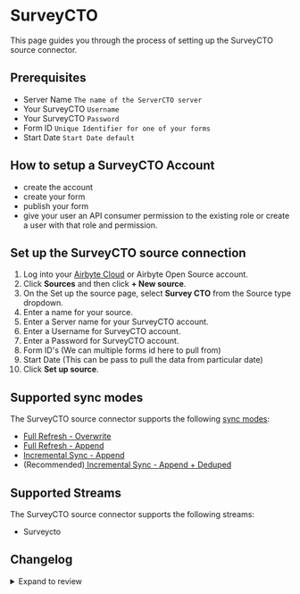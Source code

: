# SurveyCTO

This page guides you through the process of setting up the SurveyCTO source connector.

## Prerequisites

- Server Name `The name of the ServerCTO server`
- Your SurveyCTO `Username`
- Your SurveyCTO `Password`
- Form ID `Unique Identifier for one of your forms`
- Start Date `Start Date default`

## How to setup a SurveyCTO Account

- create the account
- create your form
- publish your form
- give your user an API consumer permission to the existing role or create a user with that role and permission.

## Set up the SurveyCTO source connection

1. Log into your [Airbyte Cloud](https://cloud.airbyte.com/workspaces) or Airbyte Open Source account.
2. Click **Sources** and then click **+ New source**.
3. On the Set up the source page, select **Survey CTO** from the Source type dropdown.
4. Enter a name for your source.
5. Enter a Server name for your SurveyCTO account.
6. Enter a Username for SurveyCTO account.
7. Enter a Password for SurveyCTO account.
8. Form ID's (We can multiple forms id here to pull from)
9. Start Date (This can be pass to pull the data from particular date)
10. Click **Set up source**.

## Supported sync modes

The SurveyCTO source connector supports the following [sync modes](https://docs.airbyte.com/cloud/core-concepts#connection-sync-modes):

- [Full Refresh - Overwrite](https://docs.airbyte.com/understanding-airbyte/connections/full-refresh-overwrite/)
- [Full Refresh - Append](https://docs.airbyte.com/understanding-airbyte/connections/full-refresh-append)
- [Incremental Sync - Append](https://docs.airbyte.com/understanding-airbyte/connections/incremental-append)
- (Recommended)[ Incremental Sync - Append + Deduped](https://docs.airbyte.com/understanding-airbyte/connections/incremental-append-deduped)

## Supported Streams

The SurveyCTO source connector supports the following streams:

- Surveycto

## Changelog

<details>
  <summary>Expand to review</summary>

| Version | Date       | Pull Request                                             | Subject                    |
| ------- | ---------- | -------------------------------------------------------- | -------------------------- |
| 0.1.36 | 2025-02-15 | [54099](https://github.com/airbytehq/airbyte/pull/54099) | Update dependencies |
| 0.1.35 | 2025-02-01 | [53098](https://github.com/airbytehq/airbyte/pull/53098) | Update dependencies |
| 0.1.34 | 2025-01-25 | [52427](https://github.com/airbytehq/airbyte/pull/52427) | Update dependencies |
| 0.1.33 | 2025-01-18 | [51958](https://github.com/airbytehq/airbyte/pull/51958) | Update dependencies |
| 0.1.32 | 2025-01-11 | [51455](https://github.com/airbytehq/airbyte/pull/51455) | Update dependencies |
| 0.1.31 | 2024-12-28 | [50804](https://github.com/airbytehq/airbyte/pull/50804) | Update dependencies |
| 0.1.30 | 2024-12-21 | [50303](https://github.com/airbytehq/airbyte/pull/50303) | Update dependencies |
| 0.1.29 | 2024-12-14 | [49765](https://github.com/airbytehq/airbyte/pull/49765) | Update dependencies |
| 0.1.28 | 2024-12-12 | [49385](https://github.com/airbytehq/airbyte/pull/49385) | Update dependencies |
| 0.1.27 | 2024-11-25 | [48658](https://github.com/airbytehq/airbyte/pull/48658) | Starting with this version, the Docker image is now rootless. Please note that this and future versions will not be compatible with Airbyte versions earlier than 0.64 |
| 0.1.26 | 2024-10-29 | [47725](https://github.com/airbytehq/airbyte/pull/47725) | Update dependencies |
| 0.1.25 | 2024-10-28 | [47036](https://github.com/airbytehq/airbyte/pull/47036) | Update dependencies |
| 0.1.24 | 2024-10-12 | [46834](https://github.com/airbytehq/airbyte/pull/46834) | Update dependencies |
| 0.1.23 | 2024-10-05 | [46450](https://github.com/airbytehq/airbyte/pull/46450) | Update dependencies |
| 0.1.22 | 2024-09-28 | [46112](https://github.com/airbytehq/airbyte/pull/46112) | Update dependencies |
| 0.1.21 | 2024-09-21 | [45818](https://github.com/airbytehq/airbyte/pull/45818) | Update dependencies |
| 0.1.20 | 2024-09-14 | [45551](https://github.com/airbytehq/airbyte/pull/45551) | Update dependencies |
| 0.1.19 | 2024-09-07 | [45258](https://github.com/airbytehq/airbyte/pull/45258) | Update dependencies |
| 0.1.18 | 2024-08-31 | [45026](https://github.com/airbytehq/airbyte/pull/45026) | Update dependencies |
| 0.1.17 | 2024-08-24 | [44743](https://github.com/airbytehq/airbyte/pull/44743) | Update dependencies |
| 0.1.16 | 2024-08-17 | [44345](https://github.com/airbytehq/airbyte/pull/44345) | Update dependencies |
| 0.1.15 | 2024-08-10 | [43478](https://github.com/airbytehq/airbyte/pull/43478) | Update dependencies |
| 0.1.14 | 2024-08-03 | [43190](https://github.com/airbytehq/airbyte/pull/43190) | Update dependencies |
| 0.1.13 | 2024-07-27 | [42602](https://github.com/airbytehq/airbyte/pull/42602) | Update dependencies |
| 0.1.12 | 2024-07-20 | [42309](https://github.com/airbytehq/airbyte/pull/42309) | Update dependencies |
| 0.1.11 | 2024-07-13 | [41743](https://github.com/airbytehq/airbyte/pull/41743) | Update dependencies |
| 0.1.10 | 2024-07-10 | [41597](https://github.com/airbytehq/airbyte/pull/41597) | Update dependencies |
| 0.1.9 | 2024-07-09 | [41117](https://github.com/airbytehq/airbyte/pull/41117) | Update dependencies |
| 0.1.8 | 2024-07-06 | [40782](https://github.com/airbytehq/airbyte/pull/40782) | Update dependencies |
| 0.1.7 | 2024-06-26 | [40531](https://github.com/airbytehq/airbyte/pull/40531) | Update dependencies |
| 0.1.6 | 2024-06-25 | [40466](https://github.com/airbytehq/airbyte/pull/40466) | Update dependencies |
| 0.1.5 | 2024-06-22 | [40130](https://github.com/airbytehq/airbyte/pull/40130) | Update dependencies |
| 0.1.4 | 2024-06-04 | [38993](https://github.com/airbytehq/airbyte/pull/38993) | [autopull] Upgrade base image to v1.2.1 |
| 0.1.3 | 2024-05-20 | [38439](https://github.com/airbytehq/airbyte/pull/38439) | [autopull] base image + poetry + up_to_date |
| 0.1.2 | 2023-07-27 | [28512](https://github.com/airbytehq/airbyte/pull/28512) | Added Check Connection |
| 0.1.1 | 2023-04-25 | [24784](https://github.com/airbytehq/airbyte/pull/24784) | Fix incremental sync |
| 0.1.0 | 2022-11-16 | [19371](https://github.com/airbytehq/airbyte/pull/19371) | SurveyCTO Source Connector |

</details>
